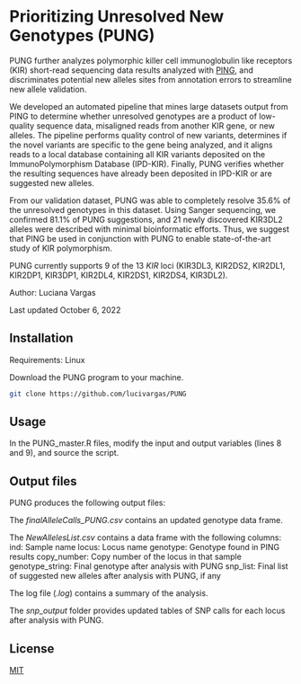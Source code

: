 # Prioritizing Unresolved New Genotypes (PUNG)

PUNG further analyzes polymorphic killer cell immunoglobulin like receptors (KIR) short-read sequencing data results analyzed with [PING](https://github.com/Hollenbach-lab/PING), and discriminates potential new alleles sites from annotation errors to streamline new allele validation.

We developed an automated pipeline that mines large datasets output from PING to determine whether unresolved genotypes are a product of low-quality sequence data, misaligned reads from another KIR gene, or new alleles. The pipeline performs quality control of new variants,  determines if the novel variants are specific to the gene being analyzed, and it aligns reads to a local database containing all KIR variants deposited on the ImmunoPolymorphism Database (IPD-KIR). Finally, PUNG verifies whether the resulting sequences have already been deposited in IPD-KIR or are suggested new alleles.

From our validation dataset, PUNG was able to completely resolve 35.6% of the unresolved genotypes in this dataset. Using Sanger sequencing, we confirmed 81.1% of PUNG suggestions, and 21 newly discovered KIR3DL2 alleles were described with minimal bioinformatic efforts. Thus, we suggest that PING be used in conjunction with PUNG to enable state-of-the-art study of KIR polymorphism.

PUNG currently supports 9 of the 13 _KIR_ loci (KIR3DL3, KIR2DS2, KIR2DL1, KIR2DP1, KIR3DP1, KIR2DL4, KIR2DS1, KIR2DS4, KIR3DL2).

Author: Luciana Vargas

Last updated October 6, 2022

## Installation

Requirements: Linux

Download the PUNG program to your machine.

```bash
git clone https://github.com/lucivargas/PUNG
```

## Usage

In the PUNG_master.R files, modify the input and output variables (lines 8 and 9), and source the script.

## Output files

PUNG produces the following output files:

The *finalAlleleCalls_PUNG.csv* contains an updated genotype data frame.

The *NewAllelesList.csv* contains a data frame with the following columns:
  ind: Sample name
  locus: Locus name
  genotype: Genotype found in PING results
  copy_number: Copy number of the locus in that sample
  genotype_string: Final genotype after analysis with PUNG
  snp_list: Final list of suggested new alleles after analysis with PUNG, if any

The log file (*.log*) contains a summary of the analysis.

The *snp_output* folder provides updated tables of SNP calls for each locus after analysis with PUNG.

## License
[MIT](https://choosealicense.com/licenses/mit/)
